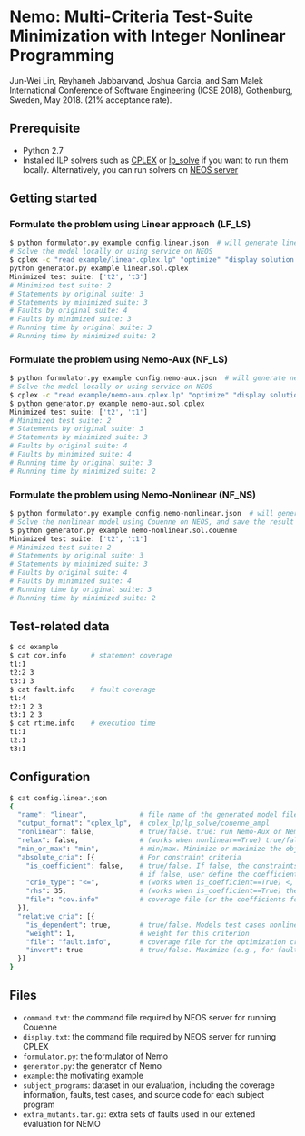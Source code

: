 # Nemo: Multi-Criteria Test-Suite Minimization with Integer Nonlinear Programming

Jun-Wei Lin, Reyhaneh Jabbarvand, Joshua Garcia, and Sam Malek
International Conference of Software Engineering (ICSE 2018), Gothenburg, Sweden, May 2018. (21% acceptance rate).

## Prerequisite

* Python 2.7
* Installed ILP solvers such as [CPLEX](https://www-01.ibm.com/software/commerce/optimization/cplex-optimizer/)
or [lp_solve](http://lpsolve.sourceforge.net/5.5/)
if you want to run them locally. 
Alternatively, you can run solvers on [NEOS server](https://neos-server.org/neos/)

## Getting started

### Formulate the problem using Linear approach (LF_LS)

```bash
$ python formulator.py example config.linear.json  # will generate linear.cplex.lp
# Solve the model locally or using service on NEOS
$ cplex -c "read example/linear.cplex.lp" "optimize" "display solution variables -" "quit" > example/linear.sol.cplex
python generator.py example linear.sol.cplex 
Minimized test suite: ['t2', 't3']
# Minimized test suite: 2
# Statements by original suite: 3
# Statements by minimized suite: 3
# Faults by original suite: 4
# Faults by minimized suite: 3
# Running time by original suite: 3
# Running time by minimized suite: 2
```

### Formulate the problem using Nemo-Aux (NF_LS)

```bash
$ python formulator.py example config.nemo-aux.json  # will generate nemo-aux.cplex.lp
# Solve the model locally or using service on NEOS
$ cplex -c "read example/nemo-aux.cplex.lp" "optimize" "display solution variables -" "quit" > example/nemo-aux.sol.cplex
$ python generator.py example nemo-aux.sol.cplex 
Minimized test suite: ['t2', 't1']
# Minimized test suite: 2
# Statements by original suite: 3
# Statements by minimized suite: 3
# Faults by original suite: 4
# Faults by minimized suite: 4
# Running time by original suite: 3
# Running time by minimized suite: 2
```

### Formulate the problem using Nemo-Nonlinear (NF_NS)

```bash
$ python formulator.py example config.nemo-nonlinear.json  # will generate nemo-nonlinear.ampl
# Solve the nonlinear model using Couenne on NEOS, and save the result in nemo-nonlinear.sol.couenne
$ python generator.py example nemo-nonlinear.sol.couenne
Minimized test suite: ['t2', 't1']
# Minimized test suite: 2
# Statements by original suite: 3
# Statements by minimized suite: 3
# Faults by original suite: 4
# Faults by minimized suite: 4
# Running time by original suite: 3
# Running time by minimized suite: 2
```

## Test-related data

```bash
$ cd example
$ cat cov.info      # statement coverage
t1:1
t2:2 3
t3:1 3
$ cat fault.info    # fault coverage
t1:4
t2:1 2 3
t3:1 2 3
$ cat rtime.info    # execution time
t1:1
t2:1
t3:1
```

## Configuration

```bash
$ cat config.linear.json
{
  "name": "linear",             # file name of the generated model file
  "output_format": "cplex_lp",  # cplex_lp/lp_solve/couenne_ampl
  "nonlinear": false,           # true/false. true: run Nemo-Aux or Nemo-Nonlinear; false: run Linear
  "relax": false,               # (works when nonlinear==True) true/false. true: Nemo-Aux, false: Nemo-Nonlinear
  "min_or_max": "min",          # min/max. Minimize or maximize the objective function
  "absolute_cria": [{           # For constraint criteria
    "is_coefficient": false,    # true/false. If false, the constraints would make all requirements to be satisfied at least once; 
                                # if false, user define the coefficients for the decision varialbes by herself.
    "crio_type": "<=",          # (works when is_coefficient==True) <, <=, =, >=, >
    "rhs": 35,                  # (works when is_coefficient==True) the number at right-hand side
    "file": "cov.info"          # coverage file (or the coefficients for the decision variables) for the constarint criterion
  }], 
  "relative_cria": [{
    "is_dependent": true,       # true/false. Models test cases nonlinearly over this criterion or not
    "weight": 1,                # weight for this criterion
    "file": "fault.info",       # coverage file for the optimization criterion
    "invert": true              # true/false. Maximize (e.g., for fault/branch coverage) or minimize (e.g., for setup effort) the criterion
  }]
}
```

## Files

* `command.txt`: the command file required by NEOS server for running Couenne
* `display.txt`: the command file required by NEOS server for running CPLEX
* `formulator.py`: the formulator of Nemo
* `generator.py`: the generator of Nemo
* `example`: the motivating example
* `subject_programs`: dataset in our evaluation, including the coverage information, faults, test cases, and source code for each subject program
* `extra_mutants.tar.gz`: extra sets of faults used in our extened evaluation for NEMO

